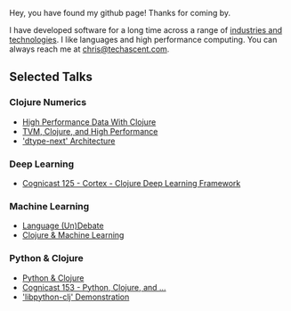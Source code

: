 Hey, you have found my github page!  Thanks for coming by.


I have developed software for a long time across a range of [industries and technologies](https://www.linkedin.com/in/chris-nuernberger-54a13a3/).  I like languages and high performance computing.  You can always reach me at <chris@techascent.com>.


## Selected Talks

### Clojure Numerics

* [High Performance Data With Clojure](https://www.youtube.com/watch?v=5mUGu4RlwKE)
* [TVM, Clojure, and High Performance](https://www.therepl.net/episodes/13/)
* ['dtype-next' Architecture](https://www.youtube.com/watch?v=zYNlZXTV14E&t=1203s)

### Deep Learning

* [Cognicast 125 - Cortex - Clojure Deep Learning Framework](https://www.cognitect.com/cognicast/125)


### Machine Learning

* [Language (Un)Debate](https://twimlai.com/twiml-talk-393-panel-the-great-ml-language-undebate/)
* [Clojure & Machine Learning](https://www.youtube.com/watch?v=NyMABoUEj20&t=3s)


### Python & Clojure

* [Python & Clojure](https://www.youtube.com/watch?v=vQPW16_jixs)
* [Cognicast 153 - Python, Clojure, and ...](https://www.cognitect.com/cognicast/153)
* ['libpython-clj' Demonstration](https://www.youtube.com/watch?v=ajDiGS73i2o&t=414s)
